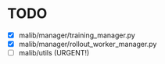 # TODO

- [x] malib/manager/training_manager.py
- [x] malib/manager/rollout_worker_manager.py
- [ ] malib/utils (URGENT!)